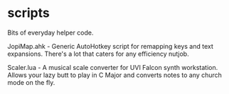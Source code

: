 # scripts
Bits of everyday helper code.

JopiMap.ahk - Generic AutoHotkey script for remapping keys and text expansions. There's a lot that caters for any efficiency nutjob.

Scaler.lua - A musical scale converter for UVI Falcon synth workstation. Allows your lazy butt to play in C Major and converts notes to any church mode on the fly.
